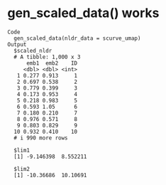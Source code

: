 # gen_scaled_data() works

    Code
      gen_scaled_data(nldr_data = scurve_umap)
    Output
      $scaled_nldr
      # A tibble: 1,000 x 3
          emb1  emb2    ID
         <dbl> <dbl> <int>
       1 0.277 0.913     1
       2 0.697 0.538     2
       3 0.779 0.399     3
       4 0.173 0.953     4
       5 0.218 0.983     5
       6 0.593 1.05      6
       7 0.180 0.210     7
       8 0.976 0.571     8
       9 0.803 0.829     9
      10 0.932 0.410    10
      # i 990 more rows
      
      $lim1
      [1] -9.146398  8.552211
      
      $lim2
      [1] -10.36686  10.10691
      

